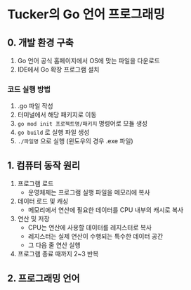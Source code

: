# Tucker의 Go 언어 프로그래밍

## 0. 개발 환경 구축
1. Go 언어 공식 홈페이지에서 OS에 맞는 파일을 다운로드
2. IDE에서 Go 확장 프로그램 설치

### 코드 실행 방법
1. .go 파일 작성
2. 터미널에서 해당 패키지로 이동
3. `go mod init 프로젝트명/패키지` 명령어로 모듈 생성
4. `go build` 로 실행 파일 생성
5. `./파일명` 으로 실행 (윈도우의 경우 .exe 파일)


## 1. 컴퓨터 동작 원리
1. 프로그램 로드
    - 운영체제는 프로그램 실행 파일을 메모리에 복사
2. 데이터 로드 및 캐싱
    - 메모리에서 연산에 필요한 데이터를 CPU 내부의 캐시로 복사
3. 연산 및 저장
    - CPU는 연산에 사용할 데이터를 레지스터로 복사
    - 레지스터는 실제 연산이 수행되는 특수한 데이터 공간
    - 그 다음 줄 연산 실행
4. 프로그램 종료 때까지 2~3 반복


## 2. 프로그래밍 언어

   
